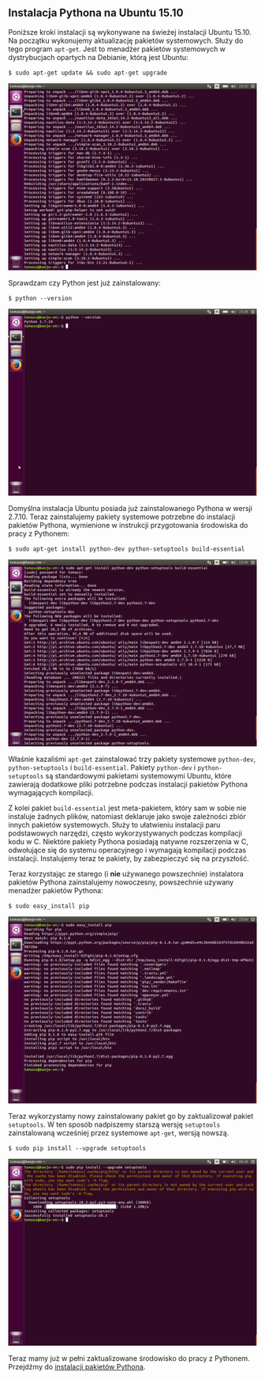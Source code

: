 ## Instalacja Pythona na Ubuntu 15.10

Poniższe kroki instalacji są wykonywane na świeżej instalacji Ubuntu 15.10. Na początku wykonujemy aktualizację pakietów systemowych. Służy do tego program `apt-get`. Jest to menadżer pakietów systemowych w dystrybucjach opartych na Debianie, którą jest Ubuntu:

```text
$ sudo apt-get update && sudo apt-get upgrade
```
![](ubuntu-15.10/01.png)

Sprawdzam czy Python jest już zainstalowany:

```text
$ python --version
```
![](ubuntu-15.10/02.png)

Domyślna instalacja Ubuntu posiada już zainstalowanego Pythona w wersji 2.7.10. Teraz zainstalujemy pakiety systemowe potrzebne do instalacji pakietów Pythona, wymienione w instrukcji przygotowania środowiska do pracy z Pythonem:

```text
$ sudo apt-get install python-dev python-setuptools build-essential
```
![](ubuntu-15.10/03.png)

Właśnie kazaliśmi `apt-get` zainstalować trzy pakiety systemowe `python-dev`, `python-setuptools` i `build-essential`. Pakiety `python-dev` i `python-setuptools` są standardowymi pakietami systemowymi Ubuntu, które zawierają dodatkowe pliki potrzebne podczas instalacji pakietów Pythona wymagających kompilacji.

Z kolei pakiet `build-essential` jest meta-pakietem, który sam w sobie nie instaluje żadnych plików, natomiast deklaruje jako swoje zależności zbiór innych pakietów systemowych. Służy to ułatwieniu instalacji paru podstawowych narzędzi, często wykorzystywanych podczas kompilacji kodu w C. Niektóre pakiety Pythona posiadają natywne rozszerzenia w C, odwołujące się do systemu operacyjnego i wymagają kompilacji podczas instalacji. Instalujemy teraz te pakiety, by zabezpieczyć się na przyszłość.

Teraz korzystając ze starego (i **nie** używanego powszechnie) instalatora pakietów Pythona zainstalujemy nowoczesny, powszechnie używany menadżer pakietów Pythona:

```text
$ sudo easy_install pip
```
![](ubuntu-15.10/04.png)

Teraz wykorzystamy nowy zainstalowany pakiet go by zaktualizował pakiet `setuptools`. W ten sposób nadpiszemy starszą wersję `setuptools` zainstalowaną wcześniej przez systemowe `apt-get`, wersją nowszą.

```text
$ sudo pip install --upgrade setuptools
```
![](ubuntu-15.10/05.png)

Teraz mamy już w pełni zaktualizowane środowisko do pracy z Pythonem. Przejdźmy do [instalacji pakietów Pythona](../instalacja-pakietow-pythona-z-sudo.md).
